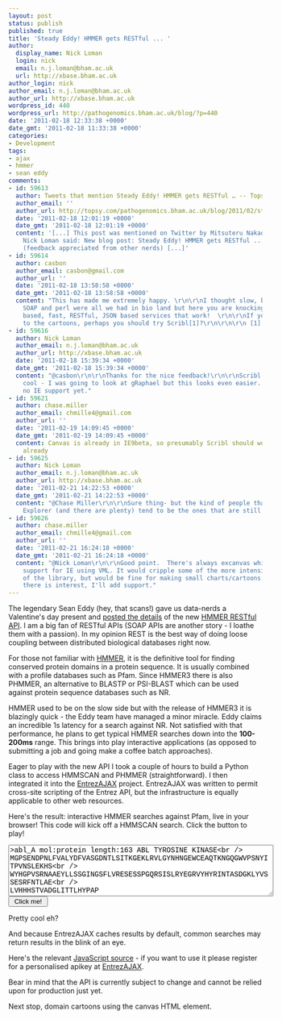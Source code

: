 ```yaml
---
layout: post
status: publish
published: true
title: 'Steady Eddy! HMMER gets RESTful ... '
author:
  display_name: Nick Loman
  login: nick
  email: n.j.loman@bham.ac.uk
  url: http://xbase.bham.ac.uk
author_login: nick
author_email: n.j.loman@bham.ac.uk
author_url: http://xbase.bham.ac.uk
wordpress_id: 440
wordpress_url: http://pathogenomics.bham.ac.uk/blog/?p=440
date: '2011-02-18 12:33:38 +0000'
date_gmt: '2011-02-18 11:33:38 +0000'
categories:
- Development
tags:
- ajax
- hmmer
- sean eddy
comments:
- id: 59613
  author: Tweets that mention Steady Eddy! HMMER gets RESTful … -- Topsy.com
  author_email: ''
  author_url: http://topsy.com/pathogenomics.bham.ac.uk/blog/2011/02/steady-eddy-hmmer-gets-restful/?utm_source=pingback&amp;utm_campaign=L2
  date: '2011-02-18 12:01:19 +0000'
  date_gmt: '2011-02-18 12:01:19 +0000'
  content: '[...] This post was mentioned on Twitter by Mitsuteru Nakao, Nick Loman.
    Nick Loman said: New blog post: Steady Eddy! HMMER gets RESTful ... http://is.gd/xoSgld
    (feedback appreciated from other nerds) [...]'
- id: 59614
  author: casbon
  author_email: casbon@gmail.com
  author_url: ''
  date: '2011-02-18 13:58:58 +0000'
  date_gmt: '2011-02-18 13:58:58 +0000'
  content: "This has made me extremely happy. \r\n\r\nI thought slow, bloated, XML,
    SOAP and perl were all we had in bio land but here you are knocking up python
    based, fast, RESTful, JSON based services that work!  \r\n\r\nIf you want a shortcut
    to the cartoons, perhaps you should try Scribl[1]?\r\n\r\n\r\n [1]  http://chmille4.github.com/Scribl/"
- id: 59616
  author: Nick Loman
  author_email: n.j.loman@bham.ac.uk
  author_url: http://xbase.bham.ac.uk
  date: '2011-02-18 15:39:34 +0000'
  date_gmt: '2011-02-18 15:39:34 +0000'
  content: "@casbon\r\n\r\nThanks for the nice feedback!\r\n\r\nScribl looks really
    cool - I was going to look at gRaphael but this looks even easier. Only problem:
    no IE support yet."
- id: 59621
  author: chase.miller
  author_email: chmille4@gmail.com
  author_url: ''
  date: '2011-02-19 14:09:45 +0000'
  date_gmt: '2011-02-19 14:09:45 +0000'
  content: Canvas is already in IE9beta, so presumably Scribl should work with it
    already
- id: 59625
  author: Nick Loman
  author_email: n.j.loman@bham.ac.uk
  author_url: http://xbase.bham.ac.uk
  date: '2011-02-21 14:22:53 +0000'
  date_gmt: '2011-02-21 14:22:53 +0000'
  content: "@Chase Miller\r\n\r\nSure thing- but the kind of people that use Internet
    Explorer (and there are plenty) tend to be the ones that are still stuck on IE6!"
- id: 59626
  author: chase.miller
  author_email: chmille4@gmail.com
  author_url: ''
  date: '2011-02-21 16:24:18 +0000'
  date_gmt: '2011-02-21 16:24:18 +0000'
  content: "@Nick Loman\r\n\r\nGood point.  There's always excanvas which add's canvas
    support for IE using VML. It would cripple some of the more intensive functionality
    of the library, but would be fine for making small charts/cartoons.\r\n\r\nIf
    there is interest, I'll add support."
---
```

<p>The legendary Sean Eddy (hey, that scans!) gave us data-nerds a Valentine's day present and <a href="http://selab.janelia.org/people/eddys/blog/?p=383">posted the details</a> of the new <a href="http://hmmer.janelia.org/help/api">HMMER RESTful API</a>. I am a big fan of RESTful APIs (SOAP APIs are another story - I loathe them with a passion). In my opinion REST is the best way of doing loose coupling between distributed biological databases right now.</p>
<p>For those not familiar with <a href="http://hmmer.janelia.org/">HMMER</a>, it is the definitive tool for finding conserved protein domains in a protein sequence. It is usually combined with a profile databases such as Pfam. Since HMMER3 there is also PHMMER, an alternative to BLASTP or PSI-BLAST which can be used against protein sequence databases such as NR.</p>
<p>HMMER used to be on the slow side but with the release of HMMER3 it is blazingly quick - the Eddy team have managed a minor miracle. Eddy claims an incredible 1s latency for a search against NR. Not satisfied with that performance, he plans to get typical HMMER searches down into the <b>100-200ms</b> range. This brings into play interactive applications (as opposed to submitting a job and going make a coffee batch approaches).</p>
<p>Eager to play with the new API I took a couple of hours to build a Python class to access HMMSCAN and PHMMER (straightforward). I then integrated it into the <a href="http://entrezajax.appspot.com/">EntrezAJAX</a> project. EntrezAJAX was written to permit cross-site scripting of the Entrez API, but the infrastructure is equally applicable to other web resources.</p>
<p>Here's the result: interactive HMMER searches against Pfam, live in your browser! This code will kick off a HMMSCAN search. Click the button to play!</p>
<style type="text/css">
table {<br />
border-width: 1px;<br />
border-style: none;<br />
border-color: gray;<br />
border-collapse: separate;<br />
background-color: white;<br />
}</p>
<p>td {<br />
border-width: 1px;<br />
padding: 2px;<br />
border-style: dashed;<br />
border-color: gray;<br />
background-color: white;<br />
}<br />
</style>
<div id="result">
        </div>
<form>
		<textarea id="seq" name="seq" cols="60" rows="6" style="font-family: Courier; font-size: 14px">&gt;abl_A mol:protein length:163 ABL TYROSINE KINASE<br />
MGPSENDPNLFVALYDFVASGDNTLSITKGEKLRVLGYNHNGEWCEAQTKNGQGWVPSNYITPVNSLEKHS<br />
WYHGPVSRNAAEYLLSSGINGSFLVRESESSPGQRSISLRYEGRVYHYRINTASDGKLYVSSESRFNTLAE<br />
LVHHHSTVADGLITTLHYPAP</textarea><br />
		<input type="button" id="clicker" value=" Click me! "><br />
	</form>
<p><script type="text/javascript"><br />
jQuery("#clicker").click(function() {<br />
	jQuery('#result').html('Loading ...');<br />
	args = {'apikey' : '191d24f81e61c107bca103f7d6a9ca10',<br />
	        'hmmdb'  : 'pfam',<br />
	        'seqdb'  : 'nr',<br />
	        'seq'    : jQuery('#seq').val()}<br />
	method = 'hmmscan';<br />
	jQuery.getJSON('http://entrezajax.appspot.com/' + method + '?callback=?', args, function(data) {<br />
	    if(data.entrezajax.error) { window.alert(data.entrezajax.error_message); }<br />
		jQuery('#result').html(data.result.stats.nincluded + ' results found<br/><br />
<table id="resulttable">');<br />
		jQuery.each(data.result.hits, function(i, item) {<br />
			var html = "
<td>" + item.name + "</td>
<td>" + item.desc + "</td>
<td>" + item.acc + "</td>
<td>[" + item.evalue + "]</td>
<p>";<br />
			jQuery("<br />
<tr/>").html(html).appendTo('#resulttable');<br />
		});</p>
<p>	});<br />
});<br />
</script></p>
<p>Pretty cool eh?</p>
<p>And because EntrezAJAX caches results by default, common searches may return results in the blink of an eye.</p>
<p>Here's the relevant <a href="https://gist.github.com/833562">JavaScript source</a> - if you want to use it please register for a personalised apikey at <a href="http://entrezajax.appspot.com/">EntrezAJAX</a>.</p>
<p>Bear in mind that the API is currently subject to change and cannot be relied upon for production just yet.</p>
<p>Next stop, domain cartoons using the canvas HTML element.</p>
